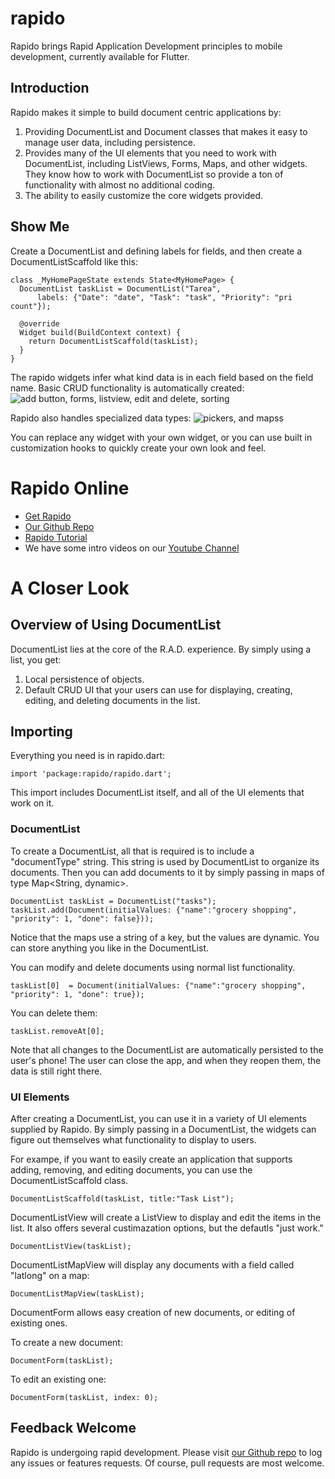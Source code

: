 # rapido
Rapido brings Rapid Application Development principles to mobile development, currently available for Flutter.

## Introduction
Rapido makes it simple to build document centric applications by:
1. Providing DocumentList and Document classes that makes it easy to manage user data, including persistence.
2. Provides many of the UI elements that you need to work with DocumentList, including ListViews, Forms, Maps, and other widgets. They know how to work with DocumentList so provide a ton of functionality with almost no additional coding.
3. The ability to easily customize the core widgets provided.

## Show Me
Create a DocumentList and defining labels for fields, and then create a DocumentListScaffold like this:
```
class _MyHomePageState extends State<MyHomePage> {
  DocumentList taskList = DocumentList("Tarea",
      labels: {"Date": "date", "Task": "task", "Priority": "pri count"});

  @override
  Widget build(BuildContext context) {
    return DocumentListScaffold(taskList);
  }
}
```

The rapido widgets infer what kind data is in each field based on the field name. Basic CRUD functionality is automatically created:
![add button, forms, listview, edit and delete, sorting](https://rapido-mobile.github.io/assets/basic-ui.png)

Rapido also handles specialized data types:
![pickers, and mapss](https://rapido-mobile.github.io/assets/advanced-ui.png)

You can replace any widget with your own widget, or you can use built in customization hooks to quickly create your own look and feel.

# Rapido Online
 * [Get Rapido](https://pub.dartlang.org/packages/rapido)
 * [Our Github Repo](https://github.com/rapido-mobile/rapido-flutter)
 * [Rapido Tutorial](https://rapido-mobile.github.io/tutorials/introduction.html)
 * We have some intro videos on our [Youtube Channel](https://www.youtube.com/channel/UCeoRpyhpNJmiMuAEJ4WRljg)

# A Closer Look
## Overview of Using DocumentList
DocumentList lies at the core of the R.A.D. experience. By simply using a list, you get:

1. Local persistence of objects.
2. Default CRUD UI that your users can use for displaying, creating, editing, and deleting documents in the list.

## Importing
Everything you need is in rapido.dart:

```
import 'package:rapido/rapido.dart';
```

This import includes DocumentList itself, and all of the UI elements that work on it.

### DocumentList
To create a DocumentList, all that is required is to include a "documentType" string. This string is used by DocumentList to organize its documents. Then you can add documents to it by simply passing in maps of type Map<String, dynamic>.

```
DocumentList taskList = DocumentList("tasks");
taskList.add(Document(initialValues: {"name":"grocery shopping", "priority": 1, "done": false}));
```

Notice that the maps use a string of a key, but the values are dynamic. You can store anything you like in the DocumentList.

You can modify and delete documents using normal list functionality. 

```
taskList[0]  = Document(initialValues: {"name":"grocery shopping", "priority": 1, "done": true});
```

You can delete them:

```
taskList.removeAt[0];
```

Note that all changes to the DocumentList are automatically persisted to the user's phone! The user can close the app, and when they reopen them, the data is still right there.

### UI Elements
After creating a DocumentList, you can use it in a variety of UI elements supplied by Rapido. By simply passing in a DocumentList, the widgets can figure out themselves what functionality to display to users.

For exampe, if you want to easily create an application that supports adding, removing, and editing documents, you can use the DocumentListScaffold class.

```
DocumentListScaffold(taskList, title:"Task List");
```

DocumentListView will create a ListView to display and edit the items in the list. It also offers several custimazation options, but the defautls "just work."

```
DocumentListView(taskList);
```

DocumentListMapView will display any documents with a field called "latlong" on a map:
```
DocumentListMapView(taskList);
```

DocumentForm allows easy creation of new documents, or editing of existing ones.

To create a new document:

```
DocumentForm(taskList);
```

To edit an existing one:

```
DocumentForm(taskList, index: 0);
```

## Feedback Welcome
Rapido is undergoing rapid development. Please visit [our Github repo](https://github.com/rapido-mobile/rapido-flutter) to log any issues or features requests. Of course, pull requests are most welcome.
